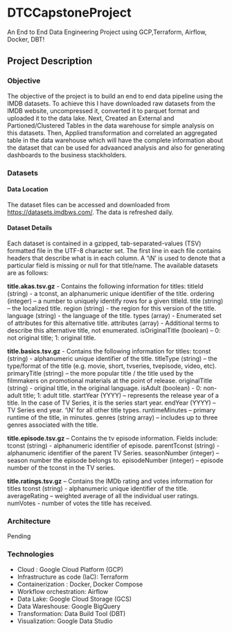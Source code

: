 # DTCCapstoneProject
An End to End Data Engineering Project using GCP,Terraform, Airflow, Docker, DBT!

## Project Description
### Objective
The objective of the project is to build an end to end data pipeline using the IMDB datasets. To achieve this I have downloaded raw datasets from the IMDB website, uncompressed it, converted it to parquet format and uploaded it to the data lake. Next, Created an External and Partioned/Clustered Tables in the data warehouse for simple analysis on this datasets. Then, Applied transformation and correlated an aggregated table in the data warehouse which will have the complete information about the dataset that can be used for advaanced analysis and also for generating dashboards to the business stackholders.

### Datasets
#### Data Location
The dataset files can be accessed and downloaded from https://datasets.imdbws.com/. The data is refreshed daily.

#### Dataset Details
Each dataset is contained in a gzipped, tab-separated-values (TSV) formatted file in the UTF-8 character set. The first line in each file contains headers that describe what is in each column. A ‘\N’ is used to denote that a particular field is missing or null for that title/name. The available datasets are as follows:

**title.akas.tsv.gz** - Contains the following information for titles:
titleId (string) - a tconst, an alphanumeric unique identifier of the title.
ordering (integer) – a number to uniquely identify rows for a given titleId.
title (string) – the localized title.
region (string) - the region for this version of the title.
language (string) - the language of the title.
types (array) - Enumerated set of attributes for this alternative title. 
attributes (array) - Additional terms to describe this alternative title, not enumerated.
isOriginalTitle (boolean) – 0: not original title; 1: original title.

**title.basics.tsv.gz** - Contains the following information for titles:
tconst (string) - alphanumeric unique identifier of the title.
titleType (string) – the type/format of the title (e.g. movie, short, tvseries, tvepisode, video, etc).
primaryTitle (string) – the more popular title / the title used by the filmmakers on promotional materials at the point of release.
originalTitle (string) - original title, in the original language.
isAdult (boolean) - 0: non-adult title; 1: adult title.
startYear (YYYY) – represents the release year of a title. In the case of TV Series, it is the series start year.
endYear (YYYY) – TV Series end year. ‘\N’ for all other title types.
runtimeMinutes – primary runtime of the title, in minutes.
genres (string array) – includes up to three genres associated with the title.

**title.episode.tsv.gz** – Contains the tv episode information. Fields include:
tconst (string) - alphanumeric identifier of episode.
parentTconst (string) - alphanumeric identifier of the parent TV Series.
seasonNumber (integer) – season number the episode belongs to.
episodeNumber (integer) – episode number of the tconst in the TV series.

**title.ratings.tsv.gz** – Contains the IMDb rating and votes information for titles
tconst (string) - alphanumeric unique identifier of the title.
averageRating – weighted average of all the individual user ratings.
numVotes - number of votes the title has received.

### Architecture
Pending

### Technologies
  - Cloud : Google Cloud Platform (GCP)
  - Infrastructure as code (IaC): Terraform
  - Containerization : Docker, Docker Compose
  - Workflow orchestration: Airflow
  - Data Lake: Google Cloud Storage (GCS)
  - Data Wareshouse:  Google BigQuery
  - Transformation: Data Build Tool (DBT)
  - Visualization: Google Data Studio
